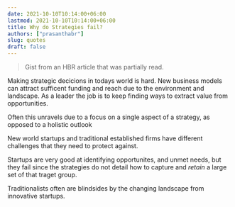 ```yaml
---
date: 2021-10-10T10:14:00+06:00
lastmod: 2021-10-10T10:14:00+06:00
title: Why do Strategies fail? 
authors: ["prasanthabr"]
slug: quotes
draft: false
---
```


> Gist from an HBR article that was partially read.

Making strategic decicions in todays world is hard.
New business models can attract sufficent funding and reach due to the
environment and landscape.
As a leader the job is to keep finding ways to extract value from opportunities.

Often this unravels due to a focus on a single aspect of a strategy, as opposed
to a holistic outlook

New world startups and traditional established firms have different challenges
that they need to protect against.

Startups are very good at identifying opportunites, and unmet needs, but they
fail since the strategies do not detail how to capture and *retain* a large set
of that traget group.

Traditionalists often are blindsides by the changing landscape from innovative
startups.
